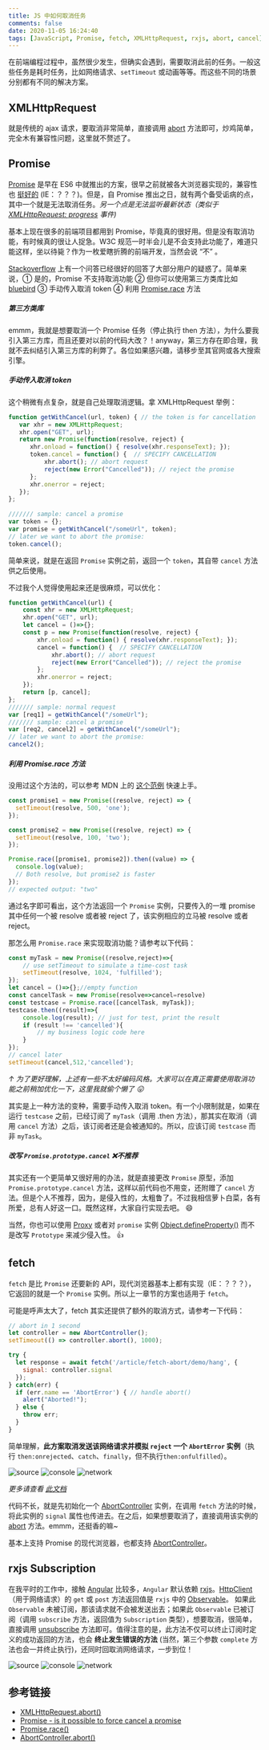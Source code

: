 ```yaml
---
title: JS 中如何取消任务
comments: false
date: 2020-11-05 16:24:40
tags: [JavaScript, Promise, fetch, XMLHttpRequest, rxjs, abort, cancel]
---
```


在前端编程过程中，虽然很少发生，但确实会遇到，需要取消此前的任务。一般这些任务是耗时任务，比如网络请求、`setTimeout` 或动画等等。而这些不同的场景分别都有不同的解决方案。

## XMLHttpRequest

就是传统的 ajax 请求，要取消非常简单，直接调用 [abort](https://developer.mozilla.org/en-US/docs/Web/API/XMLHttpRequest/abort) 方法即可，炒鸡简单，完全木有兼容性问题，这里就不赘述了。

## Promise

[Promise](https://developer.mozilla.org/en-US/docs/Web/JavaScript/Reference/Global_Objects/Promise) 是早在 ES6 中就推出的方案，很早之前就被各大浏览器实现的，兼容性也 [挺好的](https://caniuse.com/promises) (IE：？？？)。但是，自 Promise 推出之日，就有两个备受诟病的点，其中一个就是无法取消任务。*另一个点是无法监听最新状态（类似于 [XMLHttpRequest: progress](https://developer.mozilla.org/en-US/docs/Web/API/XMLHttpRequest/progress_event) 事件)*

基本上现在很多的前端项目都用到 Promise，毕竟真的很好用。但是没有取消功能，有时候真的很让人捉急。W3C 规范一时半会儿是不会支持此功能了，难道只能这样，坐以待毙？作为一枚爱瞎折腾的前端开发，当然会说 “不” 。

[Stackoverflow](https://stackoverflow.com/questions/30233302/promise-is-it-possible-to-force-cancel-a-promise) 上有一个问答已经很好的回答了大部分用户的疑惑了。简单来说，① 是的，Promise 不支持取消功能 ② 但你可以使用第三方类库比如 [bluebird](https://github.com/petkaantonov/bluebird) ③ 手动传入取消 token ④ 利用 [Promise.race](https://developer.mozilla.org/en-US/docs/Web/JavaScript/Reference/Global_Objects/Promise/race) 方法

##### 第三方类库

emmm，我就是想要取消一个 Promise 任务（停止执行 then 方法），为什么要我引入第三方库，而且还要对以前的代码大改？！anyway，第三方存在即合理，我就不去纠结引入第三方库的利弊了。各位如果感兴趣，请移步至其官网或各大搜索引擎。

##### 手动传入取消 token

这个稍微有点复杂，就是自己处理取消逻辑。拿 XMLHttpRequest 举例：

``` js
function getWithCancel(url, token) { // the token is for cancellation
   var xhr = new XMLHttpRequest;
   xhr.open("GET", url);
   return new Promise(function(resolve, reject) {
      xhr.onload = function() { resolve(xhr.responseText); });
      token.cancel = function() {  // SPECIFY CANCELLATION
          xhr.abort(); // abort request
          reject(new Error("Cancelled")); // reject the promise
      };
      xhr.onerror = reject;
   });
};
 
/////// sample: cancel a promise 
var token = {};
var promise = getWithCancel("/someUrl", token);
// later we want to abort the promise:
token.cancel();
```

简单来说，就是在返回 `Promise` 实例之前，返回一个 `token`，其自带 `cancel` 方法供之后使用。

不过我个人觉得使用起来还是很麻烦，可以优化：

``` js
function getWithCancel(url) {
    const xhr = new XMLHttpRequest;
    xhr.open("GET", url);
    let cancel = ()=>{};
    const p = new Promise(function(resolve, reject) {
        xhr.onload = function() { resolve(xhr.responseText); });
        cancel = function() {  // SPECIFY CANCELLATION
            xhr.abort(); // abort request
            reject(new Error("Cancelled")); // reject the promise
        };
        xhr.onerror = reject;
    });
    return [p, cancel];
};
/////// sample: normal request
var [req1] = getWithCancel("/someUrl");
/////// sample: cancel a promise 
var [req2, cancel2] = getWithCancel("/someUrl");
// later we want to abort the promise:
cancel2();
```

##### 利用 Promise.race 方法

没用过这个方法的，可以参考 MDN 上的 [这个范例](https://developer.mozilla.org/en-US/docs/Web/JavaScript/Reference/Global_Objects/Promise/race) 快速上手。

```js
const promise1 = new Promise((resolve, reject) => {
  setTimeout(resolve, 500, 'one');
});

const promise2 = new Promise((resolve, reject) => {
  setTimeout(resolve, 100, 'two');
});

Promise.race([promise1, promise2]).then((value) => {
  console.log(value);
  // Both resolve, but promise2 is faster
});
// expected output: "two"
```

通过名字即可看出，这个方法返回一个 `Promise` 实例，只要传入的一堆 promise 其中任何一个被 resolve 或者被 reject 了，该实例相应的立马被 resolve 或者 reject。

那怎么用 `Promise.race` 来实现取消功能？请参考以下代码：

```js
const myTask = new Promise((resolve,reject)=>{
    // use setTimeout to simulate a time-cost task
    setTimeout(resolve, 1024, 'fulfilled');
});
let cancel = ()=>{};//empty function
const cancelTask = new Promise(resolve=>cancel=resolve)
const testcase = Promise.race([cancelTask, myTask]);
testcase.then((result)=>{
    console.log(result); // just for test, print the result
    if (result !== 'cancelled'){
        // my business logic code here
    }
});
// cancel later
setTimeout(cancel,512,'cancelled');
```
*↑ 为了更好理解，上述有一些不太好编码风格。大家可以在真正需要使用取消功能之前稍加优化一下，这里我就偷个懒了 😛*

其实是上一种方法的变种，需要手动传入取消 token。有一个小限制就是，如果在运行 `testcase` 之前，已经订阅了 `myTask`（调用 .then 方法），那其实在取消（调用 `cancel` 方法）之后，该订阅者还是会被通知的。所以，应该订阅 `testcase` 而非 `myTask`。

##### 改写 `Promise.prototype.cancel`  ❌不推荐

其实还有一个更简单又很好用的办法，就是直接更改 `Promise` 原型，添加 `Promise.prototype.cancel` 方法，这样以前代码也不用变，还附赠了 `cancel` 方法。但是个人不推荐，因为，是侵入性的，太粗鲁了。不过我相信萝卜白菜，各有所爱，总有人好这一口。既然这样，大家自行实现去吧。 😄

当然，你也可以使用 [Proxy](https://developer.mozilla.org/en-US/docs/Web/JavaScript/Reference/Global_Objects/Proxy) 或者对 `promise` 实例 [Object.defineProperty()](https://developer.mozilla.org/en-US/docs/Web/JavaScript/Reference/Global_Objects/Object/defineProperty) 而不是改写 `Prototype` 来减少侵入性。 👍

## fetch

`fetch` 是比 `Promise` 还要新的 API，现代浏览器基本上都有实现（IE：？？？），它返回的就是一个 `Promise` 实例。所以上一章节的方案也适用于 `fetch`。

可能是呼声太大了，fetch 其实还提供了额外的取消方式，请参考一下代码：

``` js
// abort in 1 second
let controller = new AbortController();
setTimeout(() => controller.abort(), 1000);

try {
  let response = await fetch('/article/fetch-abort/demo/hang', {
    signal: controller.signal
  });
} catch(err) {
  if (err.name == 'AbortError') { // handle abort()
    alert("Aborted!");
  } else {
    throw err;
  }
}
```

简单理解，**此方案取消发送该网络请求并模拟 `reject` 一个 `AbortError` 实例**（执行 `then:onrejected`、`catch`、`finally`，但不执行`then:onfulfilled`）。

![source](/images/cancelling-tasks-in-JS/F12.source.2.png)
![console](/images/cancelling-tasks-in-JS/F12.console.2.png)
![network](/images/cancelling-tasks-in-JS/F12.network.2.png)

*更多请查看 [此文档](https://javascript.info/fetch-abort)*

代码不长，就是先初始化一个 [AbortController](https://developer.mozilla.org/en-US/docs/Web/API/AbortController) 实例，在调用 `fetch` 方法的时候，将此实例的 `signal` 属性也传进去。在之后，如果想要取消了，直接调用该实例的 [abort](https://developer.mozilla.org/en-US/docs/Web/API/AbortController/abort) 方法。emmm，还挺香的嘛~

基本上支持 Promise 的现代浏览器，也都支持 [AbortController](https://www.caniuse.com/abortcontroller)。

## rxjs Subscription

在我平时的工作中，接触 [Angular](https://angular.cn) 比较多，`Angular` 默认依赖 [rxjs](https://rxjs.dev)。[HttpClient](https://angular.cn/api/common/http/HttpClient)（用于网络请求）的 `get` 或 `post` 方法返回值是 `rxjs` 中的 [Observable](https://rxjs.dev/guide/observable)。 如果此 `Observable` 未被订阅，那该请求就不会被发送出去；如果此 `Observable` 已被订阅（调用 `subscribe` 方法，返回值为 `Subscription` 类型），想要取消，很简单，直接调用 [unsubscribe](http://reactivex.io/rxjs/class/es6/Subscription.js~Subscription.html#instance-method-unsubscribe) 方法即可。值得注意的是，此方法不仅可以终止订阅时定义的成功返回的方法，也会 **终止发生错误的方法** (当然，第三个参数 `complete` 方法也会一并终止执行)，还同时回取消网络请求，一步到位！

![source](/images/cancelling-tasks-in-JS/F12.source.png)
![console](/images/cancelling-tasks-in-JS/F12.console.png)
![network](/images/cancelling-tasks-in-JS/F12.network.png)

## 参考链接

- [XMLHttpRequest.abort()](https://developer.mozilla.org/en-US/docs/Web/API/XMLHttpRequest/abort)
- <i class="fa fa-stack-overflow" aria-hidden="true"></i> [Promise - is it possible to force cancel a promise](https://stackoverflow.com/questions/30233302/promise-is-it-possible-to-force-cancel-a-promise)
- [Promise.race()](https://developer.mozilla.org/en-US/docs/Web/JavaScript/Reference/Global_Objects/Promise/race)
- [AbortController.abort()](https://developer.mozilla.org/en-US/docs/Web/API/AbortController/abort)
